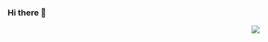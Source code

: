 ### Hi there 👋
<img align="right" src="https://github-readme-stats.vercel.app/api?username=VignaAngularis&show_icons=true&icon_color=0366d6&text_color=24292e&bg_color=ffffff&hide_title=true" />
